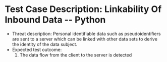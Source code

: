 # Test Case Description: Linkability Of Inbound Data -- Python
- Threat description: Personal identifiable data such as pseudoidentifiers are sent to a server which can be linked with other data sets to derive the identity of the data subject.
- Expected test outcome: 
  1. The data flow from the client to the server is detected